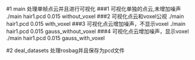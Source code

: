 #1 main 处理单帧点云并且进行可视化
###1 可视化单独的点云,未增加噪声
./main hair1.pcd 0.015 without_voxel
###2 可视化点云和voxel公视
./main hair1.pcd 0.015 with_voxel
###3 可视化点云增加噪声，不显示voxel
./main hair1.pcd 0.015 gauss_without_voxel
###4 可视化点云增加噪声，显示voxel
./main hair1.pcd 0.015 gauss_with_voxel

#2 deal_datasets 处理rosbag并且保存为pcd文件